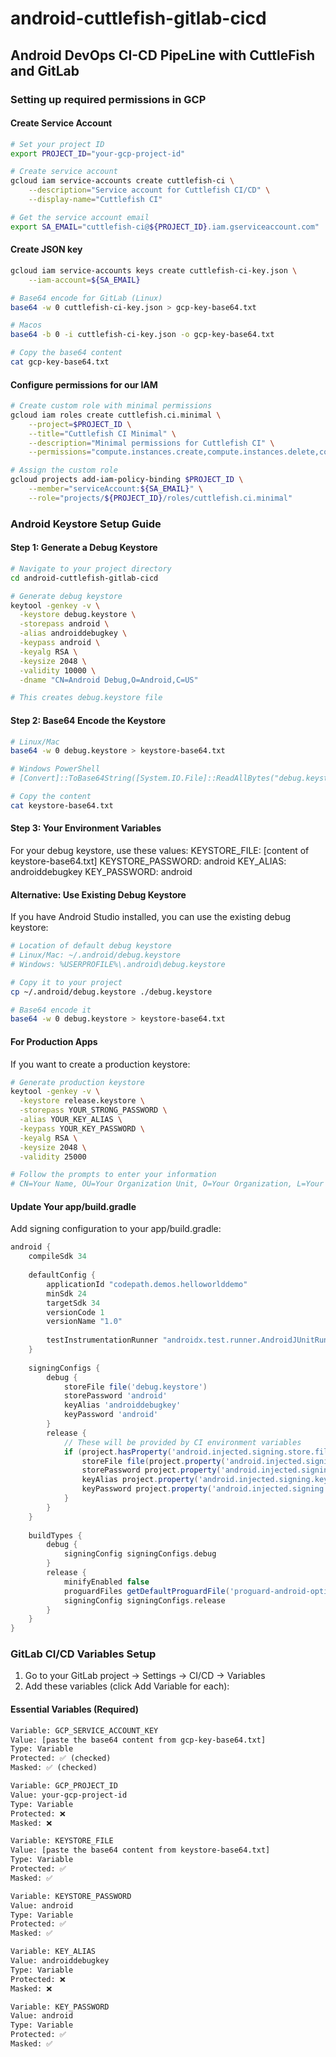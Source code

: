 # android-cuttlefish-gitlab-cicd

## Android DevOps CI-CD PipeLine with CuttleFish and GitLab

### Setting up required permissions in GCP

#### Create Service Account

``` sh
# Set your project ID
export PROJECT_ID="your-gcp-project-id"

# Create service account
gcloud iam service-accounts create cuttlefish-ci \
    --description="Service account for Cuttlefish CI/CD" \
    --display-name="Cuttlefish CI"

# Get the service account email
export SA_EMAIL="cuttlefish-ci@${PROJECT_ID}.iam.gserviceaccount.com"
```

#### Create JSON key

``` sh
gcloud iam service-accounts keys create cuttlefish-ci-key.json \
    --iam-account=${SA_EMAIL}

# Base64 encode for GitLab (Linux)
base64 -w 0 cuttlefish-ci-key.json > gcp-key-base64.txt

# Macos
base64 -b 0 -i cuttlefish-ci-key.json -o gcp-key-base64.txt

# Copy the base64 content
cat gcp-key-base64.txt
```

#### Configure permissions for our IAM

``` sh
# Create custom role with minimal permissions
gcloud iam roles create cuttlefish.ci.minimal \
    --project=$PROJECT_ID \
    --title="Cuttlefish CI Minimal" \
    --description="Minimal permissions for Cuttlefish CI" \
    --permissions="compute.instances.create,compute.instances.delete,compute.instances.get,compute.instances.list,compute.instances.setMetadata,compute.instances.start,compute.instances.stop,compute.instanceGroups.create,compute.instanceGroups.delete,compute.instanceGroups.get,compute.instanceGroups.list,compute.instanceGroupManagers.create,compute.instanceGroupManagers.delete,compute.instanceGroupManagers.get,compute.instanceGroupManagers.list,compute.instanceGroupManagers.update,compute.instanceTemplates.create,compute.instanceTemplates.delete,compute.instanceTemplates.get,compute.instanceTemplates.list"

# Assign the custom role
gcloud projects add-iam-policy-binding $PROJECT_ID \
    --member="serviceAccount:${SA_EMAIL}" \
    --role="projects/${PROJECT_ID}/roles/cuttlefish.ci.minimal"
```

### Android Keystore Setup Guide

#### Step 1: Generate a Debug Keystore

``` sh
# Navigate to your project directory
cd android-cuttlefish-gitlab-cicd

# Generate debug keystore
keytool -genkey -v \
  -keystore debug.keystore \
  -storepass android \
  -alias androiddebugkey \
  -keypass android \
  -keyalg RSA \
  -keysize 2048 \
  -validity 10000 \
  -dname "CN=Android Debug,O=Android,C=US"

# This creates debug.keystore file
```

#### Step 2: Base64 Encode the Keystore

``` sh
# Linux/Mac
base64 -w 0 debug.keystore > keystore-base64.txt

# Windows PowerShell
# [Convert]::ToBase64String([System.IO.File]::ReadAllBytes("debug.keystore")) > keystore-base64.txt

# Copy the content
cat keystore-base64.txt
```

#### Step 3: Your Environment Variables

For your debug keystore, use these values:
KEYSTORE_FILE: [content of keystore-base64.txt]
KEYSTORE_PASSWORD: android
KEY_ALIAS: androiddebugkey
KEY_PASSWORD: android

#### Alternative: Use Existing Debug Keystore

If you have Android Studio installed, you can use the existing debug keystore:

``` sh
# Location of default debug keystore
# Linux/Mac: ~/.android/debug.keystore
# Windows: %USERPROFILE%\.android\debug.keystore

# Copy it to your project
cp ~/.android/debug.keystore ./debug.keystore

# Base64 encode it
base64 -w 0 debug.keystore > keystore-base64.txt
```

#### For Production Apps

If you want to create a production keystore:

``` sh
# Generate production keystore
keytool -genkey -v \
  -keystore release.keystore \
  -storepass YOUR_STRONG_PASSWORD \
  -alias YOUR_KEY_ALIAS \
  -keypass YOUR_KEY_PASSWORD \
  -keyalg RSA \
  -keysize 2048 \
  -validity 25000

# Follow the prompts to enter your information
# CN=Your Name, OU=Your Organization Unit, O=Your Organization, L=Your City, ST=Your State, C=Your Country Code
```

#### Update Your app/build.gradle

Add signing configuration to your app/build.gradle:

``` gradle
android {
    compileSdk 34
    
    defaultConfig {
        applicationId "codepath.demos.helloworlddemo"
        minSdk 24
        targetSdk 34
        versionCode 1
        versionName "1.0"
        
        testInstrumentationRunner "androidx.test.runner.AndroidJUnitRunner"
    }
    
    signingConfigs {
        debug {
            storeFile file('debug.keystore')
            storePassword 'android'
            keyAlias 'androiddebugkey'
            keyPassword 'android'
        }
        release {
            // These will be provided by CI environment variables
            if (project.hasProperty('android.injected.signing.store.file')) {
                storeFile file(project.property('android.injected.signing.store.file'))
                storePassword project.property('android.injected.signing.store.password')
                keyAlias project.property('android.injected.signing.key.alias')
                keyPassword project.property('android.injected.signing.key.password')
            }
        }
    }
    
    buildTypes {
        debug {
            signingConfig signingConfigs.debug
        }
        release {
            minifyEnabled false
            proguardFiles getDefaultProguardFile('proguard-android-optimize.txt'), 'proguard-rules.pro'
            signingConfig signingConfigs.release
        }
    }
}
```

### GitLab CI/CD Variables Setup

1. Go to your GitLab project → Settings → CI/CD → Variables
2. Add these variables (click Add Variable for each):

#### Essential Variables (Required)

``` txt
Variable: GCP_SERVICE_ACCOUNT_KEY
Value: [paste the base64 content from gcp-key-base64.txt]
Type: Variable
Protected: ✅ (checked)
Masked: ✅ (checked)

Variable: GCP_PROJECT_ID  
Value: your-gcp-project-id
Type: Variable
Protected: ❌
Masked: ❌

Variable: KEYSTORE_FILE
Value: [paste the base64 content from keystore-base64.txt]
Type: Variable  
Protected: ✅
Masked: ✅

Variable: KEYSTORE_PASSWORD
Value: android
Type: Variable
Protected: ✅
Masked: ✅

Variable: KEY_ALIAS
Value: androiddebugkey
Type: Variable
Protected: ❌
Masked: ❌

Variable: KEY_PASSWORD
Value: android
Type: Variable
Protected: ✅
Masked: ✅
```
